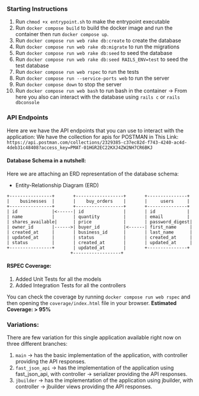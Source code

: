 ### Starting Instructions

1. Run `chmod +x entrypoint.sh` to make the entrypoint executable
2. Run `docker compose build` to build the docker image and run the container then run `docker compose up`.
3. Run `docker compose run web rake db:create` to create the database
4. Run `docker compose run web rake db:migrate` to run the migrations
5. Run `docker compose run web rake db:seed` to seed the database
6. Run `docker compose run web rake db:seed RAILS_ENV=test` to seed the test database
7. Run `docker compose run web rspec` to run the tests
8. Run `docker compose run --service-ports web` to run the server
9. Run `docker compose down` to stop the server
10. Run `docker compose run web bash` to run bash in the container
    -> From here you also can interact with the database using `rails c` or `rails dbconsole`

### API Endpoints

Here are we have the API endpoints that you can use to interact with the application:
We have the collection for apis for POSTMAN in This Link: `https://api.postman.com/collections/2329385-c37ec82d-f743-4240-ac4d-4deb31c48408?access_key=PMAT-01HGR2EC22KXJ4ZW2NH7CR6BKJ`


#### Database Schema in a nutshell:

Here we are attaching an ERD representation of the database schema:

- Entity-Relationship Diagram (ERD)

```
+----------------+       +------------------+       +---------------+
|    businesses  |       |    buy_orders    |       |     users     |
+----------------+       +------------------+       +---------------+
| id             |<------| id               |       | id            |
| name           |       | quantity         |       | email         |
| shares_available|      | price            |       | password_digest|
| owner_id       |------>| buyer_id         |<------| first_name     |
| created_at     |       | business_id      |       | last_name      |
| updated_at     |       | status           |       | created_at     |
| status         |       | created_at       |       | updated_at     |
+----------------+       | updated_at       |       +---------------+
                        +------------------+

```


#### RSPEC Coverage:

1. Added Unit Tests for all the models
2. Added Integration Tests for all the controllers

You can check the coverage by running `docker compose run web rspec` and then opening the `coverage/index.html` file in your browser.
**Estimated Coverage: > 95%**


### Variations:

There are few variation for this single application available right now on three different branches:
1. `main` -> has the basic implementation of the application, with controller providing the API responses.
2. `fast_json_api` -> has the implementation of the application using fast_json_api, with controller -> serializer providing the API responses.
3. `jbuilder` -> has the implementation of the application using jbuilder, with controller -> jbuilder views providing the API responses.
